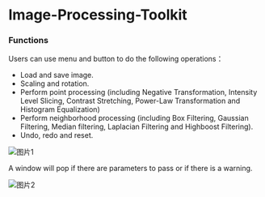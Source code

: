 # Image-Processing-Toolkit

### Functions
Users can use menu and button to do the following operations：
 - Load and save image.
 - Scaling and rotation.
 - Perform point processing (including Negative Transformation, Intensity Level Slicing, Contrast Stretching, Power-Law Transformation and Histogram Equalization)
 - Perform neighborhood processing (including Box Filtering, Gaussian Filtering, Median filtering, Laplacian Filtering and Highboost Filtering).
 - Undo, redo and reset.

![图片1](https://user-images.githubusercontent.com/54859964/122862143-aeb3cb00-d2ee-11eb-81d7-2a473d87af51.png)

A window will pop if there are parameters to pass or if there is a warning.

![图片2](https://user-images.githubusercontent.com/54859964/122862387-09e5bd80-d2ef-11eb-8b5f-b2f3d97909c7.png)


